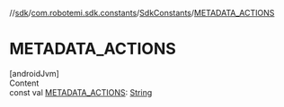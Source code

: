 //[sdk](../../../index.md)/[com.robotemi.sdk.constants](../index.md)/[SdkConstants](index.md)/[METADATA_ACTIONS](-m-e-t-a-d-a-t-a_-a-c-t-i-o-n-s.md)



# METADATA_ACTIONS  
[androidJvm]  
Content  
const val [METADATA_ACTIONS](-m-e-t-a-d-a-t-a_-a-c-t-i-o-n-s.md): [String](https://kotlinlang.org/api/latest/jvm/stdlib/kotlin/-string/index.html)  




